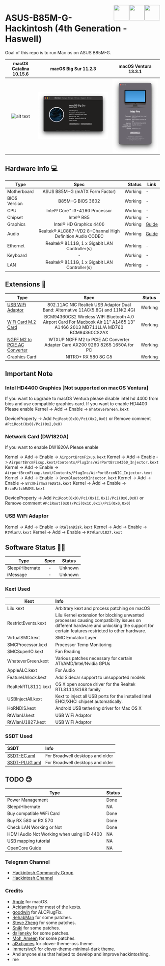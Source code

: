 [<img align="right" src="https://cdn.jsdelivr.net/npm/simple-icons@latest/icons/instagram.svg" width="50" height="50" />](http://www.instagram.com/gajjartejas)
[<img align="right" src="https://cdn.jsdelivr.net/npm/simple-icons@latest/icons/twitter.svg" width="50" height="50" />](http://www.twitter.com/gajjartejas)
[<img align="right" src="https://cdn.jsdelivr.net/npm/simple-icons@latest/icons/reddit.svg" width="50" height="50" />](http://www.reddit.com/u/gajjartejas)

# ASUS-B85M-G-Hackintosh (4th Generation - Haswell)

Goal of this repo is to run Mac os on ASUS B85M-G.

|         macOS Catalina 10.15.6         |           macOS Big Sur 11.2.3            |                 macOS Ventura 13.3.1                  |
| :------------------------------------: | :---------------------------------------: | :---------------------------------------------------: |
| ![alt text](10.15.x/10.15.6/about.png) | ![alt text](11.0.x/11.2.3/screenshot.png) | ![alt text](13.x/13.3.1/about.png) |

## Hardware Info 💻

| Type         |                           Spec                            |  Status | Link                                                                                                     |
| ------------ | :-------------------------------------------------------: | ------: | -------------------------------------------------------------------------------------------------------- |
| Motherboard  |              ASUS B85M-G (mATX Form Factor)               | Working | -                                                                                                        |
| BIOS Version |                     B85M-G BIOS 3602                      | Working | -                                                                                                        |
| CPU          |              Intel® Core™ i3-4160 Processor               | Working | -                                                                                                        |
| Chipset      |                        Intel® B85                         | Working | -                                                                                                        |
| Graphics     |                  Intel® HD Graphics 4400                  | Working | [Guide](https://www.tonymacx86.com/threads/guide-intel-framebuffer-patching-using-whatevergreen.256490/) |
| Audio        | Realtek® ALC887-VD2 8-Channel High Definition Audio CODEC | Working | [Guide](https://github.com/acidanthera/AppleALC/wiki/Installation-and-usage)                             |
| Ethernet     |       Realtek® 8111G, 1 x Gigabit LAN Controller(s)       | Working | -                                                                                                        |
| Keyboard     |                             -                             | Working | -                                                                                                        |
| LAN          |       Realtek® 8111G, 1 x Gigabit LAN Controller(s)       | Working | -                                                                                                        |

## Extensions 🔨

| Type                                                                                                                    |                                                            Spec                                                             | Status  |
| ----------------------------------------------------------------------------------------------------------------------- | :-------------------------------------------------------------------------------------------------------------------------: | ------- |
| [USB WiFi Adaptor](https://www.aliexpress.com/item/33059242651.html)                                                    |                      802.11AC NIC Realtek USB Adaptor Dual Band: Alternative 11AC(5.8G) and 11N(2.4G)                       | Working |
| [WiFi Card M.2 Card](https://www.aliexpress.com/item/4000329990755.html?spm=a2g0s.9042311.0.0.2cb24c4dnm2Qqt)           | BCM94360CS2 Wireless WIFI Bluetooth 4.0 Airport Card For Macbook Air 11" A1465 13" A1466 2013 MD711LL/A MD760 BCM94360CS2AX | Working |
| [NGFF M2 to PCIE AC Converter](https://www.aliexpress.com/item/4001028183672.html?spm=a2g0s.9042311.0.0.35844c4doSjGdi) |                        WTXUP NGFF M2 to PCIE AC Converter Adapter Card AX200 9260 8265 1650A for PC                         | Working |
| Graphics Card                                                                                                           |                                                     NITRO+ RX 580 8G G5                                                     | Working |


## Important Note

### Intel HD4400 Graphics [Not supported on macOS Ventura]

If you want to upgrade to macOS Ventura please disable intel hd 4400 from bios and use compatible graphics card.
If you want to enable HD4400 Please enable
Kernel -> Add -> Enable -> `WhateverGreen.kext`

DeviceProperty -> Add `PciRoot(0x0)/Pci(0x2,0x0)` or Remove comment `#PciRoot(0x0)/Pci(0x2,0x0)`

### Network Card (DW1820A)

If you want to enable DW1820A Please enable

Kernel -> Add -> Enable -> `AirportBrcmFixup.kext`
Kernel -> Add -> Enable -> `AirportBrcmFixup.kext/Contents/PlugIns/AirPortBrcm4360_Injector.kext`
Kernel -> Add -> Enable -> `AirportBrcmFixup.kext/Contents/PlugIns/AirPortBrcmNIC_Injector.kext`
Kernel -> Add -> Enable -> `BrcmBluetoothInjector.kext`
Kernel -> Add -> Enable -> `BrcmFirmwareData.kext`
Kernel -> Add -> Enable -> `BrcmPatchRAM3.kext`

DeviceProperty -> Add `PciRoot(0x0)/Pci(0x1C,0x1)/Pci(0x0,0x0)` or Remove comment `#PciRoot(0x0)/Pci(0x1C,0x1)/Pci(0x0,0x0)`

### USB WiFi Adaptor

Kernel -> Add -> Enable -> `RtWlanDisk.kext`
Kernel -> Add -> Enable -> `RtWlanU.kext`
Kernel -> Add -> Enable -> `RtWlanU1827.kext`


## Software Status 👨‍💻

| Type            | Spec | Status  |
| --------------- | :--: | ------- |
| Sleep/Hibernate |  -   | Unknown |
| iMessage        |  -   | Unknown |

### Kext Used

| Kext                | Info                                                                                                                                                                                  |
| ------------------- | :------------------------------------------------------------------------------------------------------------------------------------------------------------------------------------ |
| Lilu.kext           | Arbitrary kext and process patching on macOS                                                                                                                                          |
| RestrictEvents.kext | Lilu Kernel extension for blocking unwanted processes causing compatibility issues on different hardware and unlocking the support for certain features restricted to other hardware. |
| VirtualSMC.kext     | SMC Emulator Layer                                                                                                                                                                    |
| SMCProcessor.kext   | Processor Temp Monitoring                                                                                                                                                             |
| SMCSuperIO.kext     | Fan Reading                                                                                                                                                                           |
| WhateverGreen.kext  | Various patches necessary for certain ATI/AMD/Intel/Nvidia GPUs                                                                                                                       |
| AppleALC.kext       | For Audio                                                                                                                                                                             |
| FeatureUnlock.kext  | Add Sidecar support to unsupported models                                                                                                                                             |
| RealtekRTL8111.kext | OS X open source driver for the Realtek RTL8111/8168 family                                                                                                                           |
| USBInjectAll.kext   | Kext to inject all USB ports for the installed Intel EHCI/XHCI chipset automatically.                                                                                                 |
| HoRNDIS.kext        | Android USB tethering driver for Mac OS X                                                                                                                                             |
| RtWlanU.kext        | USB WiFi Adaptor                                                                                                                                                                      |
| RtWlanU1827.kext    | USB WiFi Adaptor                                                                                                                                                                      |

### SSDT Used

| SSDT                                                                                                                                | Info                             |
| :---------------------------------------------------------------------------------------------------------------------------------- | :------------------------------- |
| [SSDT-EC.aml](https://dortania.github.io/Getting-Started-With-ACPI/Universal/ec-methods/prebuilt.html#wrapping-up)                  | For Broadwell desktops and older |
| [SSDT-PLUG.aml](https://dortania.github.io/Getting-Started-With-ACPI/ssdt-methods/ssdt-prebuilt.html#desktop-haswell-and-broadwell) | For Broadwell desktops and older |

## TODO 😓

| Type                                      | Status |
| ----------------------------------------- | :----- |
| Power Management                          | Done   |
| Sleep/Hibernate                           | NA     |
| Buy compatible WiFi Card                  | Done   |
| Buy RX 580 or RX 570                      | Done   |
| Check LAN Working or Not                  | Done   |
| HDMI Audio Not Working when using HD 4400 | NA     |
| USB mapping tutorial                      | NA     |
| OpenCore Guide                            | NA     |

### Telegram Channel

- [Hackintosh Community Group](https://t.me/indianhackintosh)
- [Hackintosh Channel](https://t.me/hackintoshcommunity)

### Credits

- [Apple](https://www.apple.com) for macOS.
- [Acidanthera](https://github.com/acidanthera) for most of the kexts.
- [goodwin](https://github.com/goodwin) for ALCPlugFix.
- [RehabMan](https://github.com/RehabMan) for some patches.
- [Steve Zheng](https://github.com/stevezhengshiqi) for some patches.
- [Sniki](https://github.com/Sniki) for some patches.
- [daliansky](https://github.com/daliansky) for some patches.
- [Moh_Ameen](https://github.com/ameenjuz) for some patches.
- [al3xtjames](https://github.com/al3xtjames) for clover-theme-oss theme.
- [ImmersiveX](https://github.com/ImmersiveX) for clover-theme-minimal-dark theme.
- And anyone else that helped to develop and improve hackintoshing.
- me
